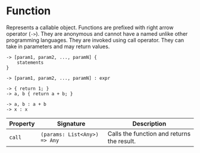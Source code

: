 # Function

Represents a callable object. Functions are prefixed with right arrow operator (`->`). They are anonymous and cannot have a named unlike other programming languages. They are invoked using call operator. They can take in parameters and may return values.

```title="Syntax"
-> [param1, param2, ..., paramN] {
    statements
}

-> [param1, param2, ..., paramN] : expr
```

```title="Example"
-> { return 1; }
-> a, b { return a + b; }

-> a, b : a + b
-> x : x
```

| Property | Signature                    | Description                                |
| -------- | ---------------------------- | ------------------------------------------ |
| `call`   | `(params: List<Any>) => Any` | Calls the function and returns the result. |
